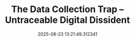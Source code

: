 ---
date: 2025-08-23 13:21:49.312341
link:
  source: web
  source_url: https://roytang.net
  text: The Data Collection Trap – Untraceable Digital Dissident
  url: https://untraceabledigitaldissident.com/the-data-collection-trap/
source: web
syndicated:
- type: mastodon
  url: https://indieweb.social/users/roytang/statuses/115078287201425540
tags:
- tech
- privacy
title: The Data Collection Trap – Untraceable Digital Dissident
---